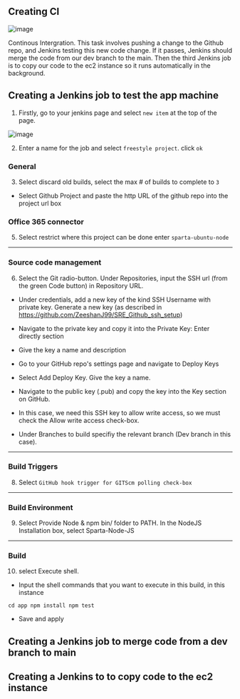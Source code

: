 ## Creating CI

![image](https://user-images.githubusercontent.com/88186084/132652982-927acf38-0c6e-4506-9b5c-71521e6a0b22.png)

Continous Intergration. This task involves pushing a change to the Github repo, and Jenkins testing this new code change. If it passes, Jenkins should merge the code from our dev branch to the main. Then the third Jenkins job is to copy our code to the ec2 instance so it runs automatically in the background.


## Creating a Jenkins job to test the app machine
1. Firstly, go to your jenkins page and select `new item` at the top of the page.

![image](https://user-images.githubusercontent.com/88186084/132698203-4efb1ab5-a192-4087-b5c8-ad10872f10a4.png)


2. Enter a name for the job and select `freestyle project`. click `ok`

### General
3. Select discard old builds, select the max # of builds to complete to `3`

- Select Github Project and paste the http URL of the github repo into the project url box

### Office 365 connector
5. Select restrict where this project can be done
enter `sparta-ubuntu-node`

---------------------------

### Source code management
6. Select the Git radio-button. Under Repositories, input the SSH url (from the green Code button) in Repository URL.

- Under credentials, add a new key of the kind SSH Username with private key.
Generate a new key (as described in https://github.com/ZeeshanJ99/SRE_Github_ssh_setup)

- Navigate to the private key and copy it into the Private Key: Enter directly section 

- Give the key a name and description 

- Go to your GitHub repo's settings page and navigate to Deploy Keys

- Select Add Deploy Key. Give the key a name.

- Navigate to the public key (.pub) and copy the key into the Key section on GitHub.

- In this case, we need this SSH key to allow write access, so we must check the Allow write access check-box.

- Under Branches to build specifiy the relevant branch (Dev branch in this case).

--------------------------

### Build Triggers
8. Select `GitHub hook trigger for GITScm polling check-box`

-----------------------------------------

### Build Environment
9.  Select Provide Node & npm bin/ folder to PATH. In the NodeJS Installation box, select Sparta-Node-JS

-------------------------------------------

### Build 
10. select Execute shell.

- Input the shell commands that you want to execute in this build, in this instance

`cd app
npm install
npm test`

- Save and apply


## Creating a Jenkins job to merge code from a dev branch to main



## Creating a Jenkins to to copy code to the ec2 instance 


